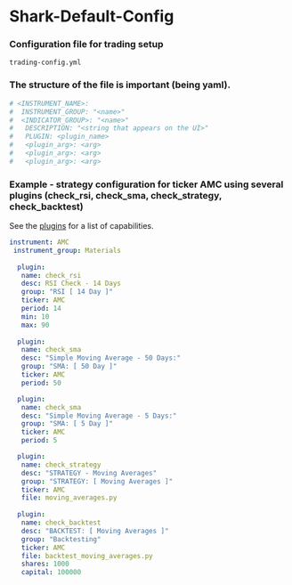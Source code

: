 # Shark-Default-Config

### Configuration file for trading setup 

```
trading-config.yml
```

### The structure of the file is important (being yaml).

```yaml
# <INSTRUMENT_NAME>:
#  INSTRUMENT_GROUP: "<name>"
#  <INDICATOR_GROUP>: "<name>"
#   DESCRIPTION: "<string that appears on the UI>"
#   PLUGIN: <plugin_name>
#   <plugin_arg>: <arg>
#   <plugin_arg>: <arg>
#   <plugin_arg>: <arg>
```

### Example - strategy configuration for ticker AMC using several plugins (check_rsi, check_sma, check_strategy, check_backtest)

See the [plugins](https://github.com/danielneil/Shark/blob/main/doc/README.PLUGINS.md) for a list of capabilities.

```yaml
instrument: AMC
 instrument_group: Materials
     
  plugin:
   name: check_rsi
   desc: RSI Check - 14 Days
   group: "RSI [ 14 Day ]"
   ticker: AMC
   period: 14
   min: 10
   max: 90
     
  plugin:
   name: check_sma
   desc: "Simple Moving Average - 50 Days:"
   group: "SMA: [ 50 Day ]" 
   ticker: AMC
   period: 50

  plugin:
   name: check_sma
   desc: "Simple Moving Average - 5 Days:"
   group: "SMA: [ 5 Day ]"
   ticker: AMC
   period: 5

  plugin:
   name: check_strategy
   desc: "STRATEGY - Moving Averages"
   group: "STRATEGY: [ Moving Averages ]"  
   ticker: AMC
   file: moving_averages.py
   
  plugin:
   name: check_backtest
   desc: "BACKTEST: [ Moving Averages ]"
   group: "Backtesting" 
   ticker: AMC
   file: backtest_moving_averages.py
   shares: 1000
   capital: 100000
```
